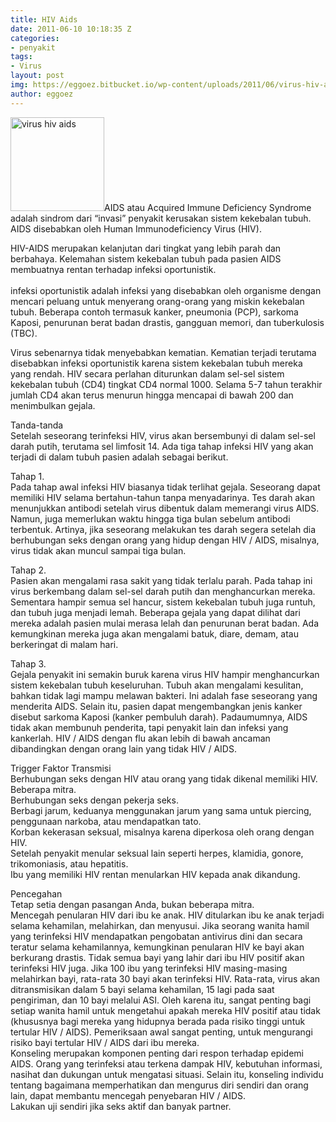 ```yaml
---
title: HIV Aids
date: 2011-06-10 10:18:35 Z
categories:
- penyakit
tags:
- Virus
layout: post
img: https://eggoez.bitbucket.io/wp-content/uploads/2011/06/virus-hiv-aids-150x150.jpg
author: eggoez
---
```


<p><a href="https://eggoez.bitbucket.io/wp-content/uploads/2011/06/virus-hiv-aids.jpg" class="fancybox image"><img class=" size-thumbnail wp-image-1607 alignleft" src="https://eggoez.bitbucket.io/wp-content/uploads/2011/06/virus-hiv-aids-150x150.jpg" alt="virus hiv aids" width="150" height="150"></a>AIDS atau Acquired Immune Deficiency Syndrome adalah sindrom dari “invasi” penyakit kerusakan sistem kekebalan tubuh. AIDS disebabkan oleh Human Immunodeficiency Virus (HIV).</p>
<p>HIV-AIDS merupakan kelanjutan dari tingkat yang lebih parah dan berbahaya. Kelemahan sistem kekebalan tubuh pada pasien AIDS membuatnya rentan terhadap infeksi oportunistik.<br>
<span id="more-266"></span><br>
infeksi oportunistik adalah infeksi yang disebabkan oleh organisme dengan mencari peluang untuk menyerang orang-orang yang miskin kekebalan tubuh. Beberapa contoh termasuk kanker, pneumonia (PCP), sarkoma Kaposi, penurunan berat badan drastis, gangguan memori, dan tuberkulosis (TBC).</p>
<p>Virus sebenarnya tidak menyebabkan kematian. Kematian terjadi terutama disebabkan infeksi oportunistik karena sistem kekebalan tubuh mereka yang rendah. HIV secara perlahan diturunkan dalam sel-sel sistem kekebalan tubuh (CD4) tingkat CD4 normal 1000. Selama 5-7 tahun terakhir jumlah CD4 akan terus menurun hingga mencapai di bawah 200 dan menimbulkan gejala.</p>
<p>Tanda-tanda<br>
Setelah seseorang terinfeksi HIV, virus akan bersembunyi di dalam sel-sel darah putih, terutama sel limfosit 14. Ada tiga tahap infeksi HIV yang akan terjadi di dalam tubuh pasien adalah sebagai berikut.</p>
<p>Tahap 1.<br>
Pada tahap awal infeksi HIV biasanya tidak terlihat gejala. Seseorang dapat memiliki HIV selama bertahun-tahun tanpa menyadarinya. Tes darah akan menunjukkan antibodi setelah virus dibentuk dalam memerangi virus AIDS. Namun, juga memerlukan waktu hingga tiga bulan sebelum antibodi terbentuk. Artinya, jika seseorang melakukan tes darah segera setelah dia berhubungan seks dengan orang yang hidup dengan HIV / AIDS, misalnya, virus tidak akan muncul sampai tiga bulan.</p>
<p>Tahap 2.<br>
Pasien akan mengalami rasa sakit yang tidak terlalu parah. Pada tahap ini virus berkembang dalam sel-sel darah putih dan menghancurkan mereka. Sementara hampir semua sel hancur, sistem kekebalan tubuh juga runtuh, dan tubuh juga menjadi lemah. Beberapa gejala yang dapat dilihat dari mereka adalah pasien mulai merasa lelah dan penurunan berat badan. Ada kemungkinan mereka juga akan mengalami batuk, diare, demam, atau berkeringat di malam hari.</p>
<p>Tahap 3.<br>
Gejala penyakit ini semakin buruk karena virus HIV hampir menghancurkan sistem kekebalan tubuh keseluruhan. Tubuh akan mengalami kesulitan, bahkan tidak lagi mampu melawan bakteri. Ini adalah fase seseorang yang menderita AIDS. Selain itu, pasien dapat mengembangkan jenis kanker disebut sarkoma Kaposi (kanker pembuluh darah). Padaumumnya, AIDS tidak akan membunuh penderita, tapi penyakit lain dan infeksi yang kankerlah. HIV / AIDS dengan flu akan lebih di bawah ancaman dibandingkan dengan orang lain yang tidak HIV / AIDS.</p>
<p>Trigger Faktor Transmisi<br>
Berhubungan seks dengan HIV atau orang yang tidak dikenal memiliki HIV.<br>
Beberapa mitra.<br>
Berhubungan seks dengan pekerja seks.<br>
Berbagi jarum, keduanya menggunakan jarum yang sama untuk piercing, penggunaan narkoba, atau mendapatkan tato.<br>
Korban kekerasan seksual, misalnya karena diperkosa oleh orang dengan HIV.<br>
Setelah penyakit menular seksual lain seperti herpes, klamidia, gonore, trikomoniasis, atau hepatitis.<br>
Ibu yang memiliki HIV rentan menularkan HIV kepada anak dikandung.</p>
<p>Pencegahan<br>
Tetap setia dengan pasangan Anda, bukan beberapa mitra.<br>
Mencegah penularan HIV dari ibu ke anak. HIV ditularkan ibu ke anak terjadi selama kehamilan, melahirkan, dan menyusui. Jika seorang wanita hamil yang terinfeksi HIV mendapatkan pengobatan antivirus dini dan secara teratur selama kehamilannya, kemungkinan penularan HIV ke bayi akan berkurang drastis. Tidak semua bayi yang lahir dari ibu HIV positif akan terinfeksi HIV juga. Jika 100 ibu yang terinfeksi HIV masing-masing melahirkan bayi, rata-rata 30 bayi akan terinfeksi HIV. Rata-rata, virus akan ditransmisikan dalam 5 bayi selama kehamilan, 15 lagi pada saat pengiriman, dan 10 bayi melalui ASI. Oleh karena itu, sangat penting bagi setiap wanita hamil untuk mengetahui apakah mereka HIV positif atau tidak (khususnya bagi mereka yang hidupnya berada pada risiko tinggi untuk tertular HIV / AIDS). Pemeriksaan awal sangat penting, untuk mengurangi risiko bayi tertular HIV / AIDS dari ibu mereka.<br>
Konseling merupakan komponen penting dari respon terhadap epidemi AIDS. Orang yang terinfeksi atau terkena dampak HIV, kebutuhan informasi, nasihat dan dukungan untuk mengatasi situasi. Selain itu, konseling individu tentang bagaimana memperhatikan dan mengurus diri sendiri dan orang lain, dapat membantu mencegah penyebaran HIV / AIDS.<br>
Lakukan uji sendiri jika seks aktif dan banyak partner.</p>
